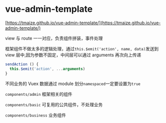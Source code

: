 # vue-admin-template


[https://tmaize.github.io/vue-admin-template/](https://tmaize.github.io/vue-admin-template/)

view 与 route 一一对应，负责组件拼装，事件处理

框架组件不做太多的逻辑处理，通过`this.$emit('action', name, data)`发送到 view 层中,因为参数不固定，中间层可以通过 arguments 再次向上传递

```js
sendAction () {
  this.$emit('action', ...arguments)
}
```

不同业务的 Vuex 数据通过 module 划分`namespaced`一定要设置为`true`

`components/admin` 框架相关的组件

`components/basic` 可复用的公共组件，不处理业务

`components/business` 业务组件
